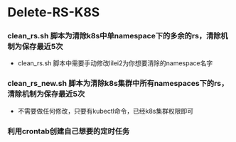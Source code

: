 # Delete-RS-K8S
### clean_rs.sh 脚本为清除k8s中单namespace下的多余的rs，清除机制为保存最近5次
* clean_rs.sh 脚本中需要手动修改lilei2为你想要清除的namespace名字
### clean_rs_new.sh 脚本为清除k8s集群中所有namespaces下的rs，清除机制为保存最近5次
* 不需要做任何修改，只要有kubectl命令，已经k8s集群权限即可
### 利用crontab创建自己想要的定时任务

